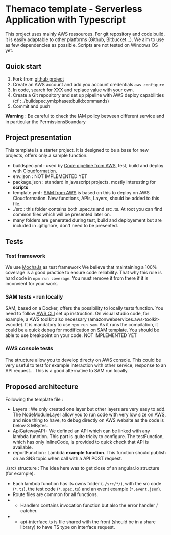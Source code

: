 # Themaco template - Serverless Application with Typescript
This project uses mainly AWS ressources. For git repository and code build, it is easily adaptable to other platforms (Github, Bitbucket...).
We aim to use as few dependencies as possible.
Scripts are not tested on Windows OS yet.

## Quick start
1. Fork from [github project](https://github.com/Themaco-Digital-Architects/serverless-typescript-template)
2. Create an AWS account and add you account credentials `aws configure`
3. In code, search for XXX and replace value with your own.
4. Create a Git repository and set up pipeline with AWS deploy capabilities (cf : ./buildspec.yml:phases:build:commands)
5. Commit and push 

**Warning** : Be careful to check the IAM policy between different service and in particular the PermissionsBoundary


## Project presentation
This template is a starter project. It is designed to be a base for new projects, offers only a sample function.
- buildspec.yml : used by [Code pipeline from AWS](https://aws.amazon.com/fr/codepipeline/), test, build and deploy with [Cloudformation](https://aws.amazon.com/fr/cloudformation/).
- env.json : NOT IMPLEMENTED YET
- package.json : standard in javascript projects. mostly interesting for **scripts**
- template.yml : [SAM from AWS](https://docs.aws.amazon.com/serverless-application-model/) is based on this to deploy on AWS Cloudformation. New functions, APIs, Layers, should be added to this file.
- ./src : this folder contains both .spec.ts and src .ts. At root you can find common files which will be presented later on.
- many folders are generated during test, build and deployement but are included in .gitignore, don't need to be presented. 

## Tests
### Test framework
We use [MochaJs](https://mochajs.org/) as test framework
We believe that maintaining a 100% coverage is a good practice to ensure code reliability. That why this rule is hard code in `npm run coverage`. You must remove it from there if it is inconvient for your work.

### SAM tests - run locally
SAM, based on a Docker, offers the possibility to locally tests function. You need to follow [AWS CLI](https://docs.aws.amazon.com/serverless-application-model/latest/developerguide/serverless-test-and-debug.html) set up instruction. On visual studio code, for example, a AWS toolkit also necessary (amazonwebservices.aws-toolkit-vscode). 
It is mandatory to use `npm run sam`. As it runs the compilation, it could be a quick debug for modification on SAM template.
You should be able to use breakpoint on your code. NOT IMPLEMENTED YET

### AWS console tests
The structure allow you to develop directy on AWS console. This could be very useful to test for example interaction with other service, response to an API request... This is a good alternative to SAM run locally.

## Proposed architecture
Following the template file :  
- Layers : We only created one layer but other layers are very easy to add. The NodeModuleLayer allow you to run code with very low size on AWS, and nice thing to have, to debug directly on AWS website as the code is below 3 MBytes.
- ApiGatewayAPI : We defined an API which can be linked with any lambda function. This part is quite tricky to configure. The testFunction, which has only InlineCode, is provided to quick check that API is available.
- reportFunction : Lambda **example function**. This function should publish on an SNS topic when call with a API POST request.

./src/ structure : 
The idea here was to get close of an angular.io structure (for example). 
- Each lambda function has its owns folder (`./src/*/`), with the src code (`*.ts`), the test code (`*.spec.ts`) and an event example (`*.event.json`). 
- Route files are common for all functions. 
- - Handlers contains invocation function but also the error handler / catcher. 
- - api-interface.ts is file shared with the front (should be in a share library) to have TS type on interface request.
